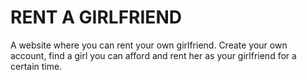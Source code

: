 <h1>RENT A GIRLFRIEND</h1>
<p>A website where you can rent your own girlfriend. Create your own account, find a girl you can afford and rent her as your girlfriend for a certain time.</p>